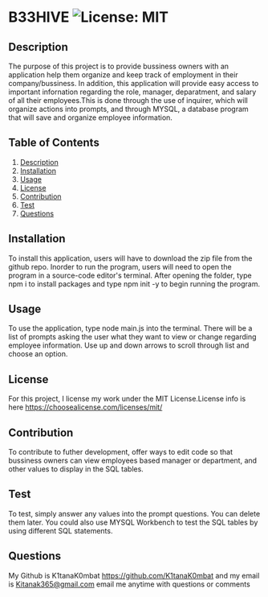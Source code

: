 # B33HIVE ![License: MIT](https://img.shields.io/badge/License-MIT-yellow.svg)
  
## Description
The purpose of this project is to provide bussiness owners with an application help them organize and keep track of employment in their company/bussiness. In addition, this application will provide easy access to important infornation regarding the role, manager, deparatment, and salary of all their employees.This is done through the use of inquirer, which will organize actions into prompts, and through MYSQL, a database program that will save and organize employee information.

## Table of Contents
1. [Description](#description)
2. [Installation](#installation)
3. [Usage](#usage)
4. [License](#license)
5. [Contribution](#contribution)
6. [Test](#test)
7. [Questions](#questions)

## Installation 
To install this application, users will have to download the zip file from the github repo. Inorder to run the program, users will need to open the program in a source-code editor's terminal. After opening the folder, type npm i to install packages and type npm init -y to begin running the program.
## Usage 
To use the application, type node main.js into the terminal. There will be a list of prompts asking the user what they want to view or change regarding employee information. Use up and down arrows to scroll through list and choose an option. 
## License 
For this project, I license my work under the MIT License.License info is here https://choosealicense.com/licenses/mit/
## Contribution
To contribute to futher development, offer ways to edit code so that bussiness owners can view employees based manager or department, and other values to display in the SQL tables.
## Test 
To test, simply answer any values into the prompt questions. You can delete them later. You could also use MYSQL Workbench to test the SQL tables by using different SQL statements.
## Questions
My Github is K1tanaK0mbat https://github.com/K1tanaK0mbat and my email is Kitanak365@gmail.com email me anytime with questions or comments
